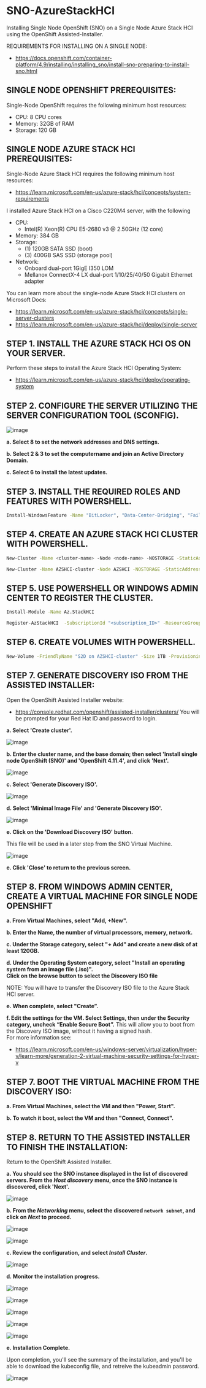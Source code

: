 # SNO-AzureStackHCI
Installing Single Node OpenShift (SNO) on a Single Node Azure Stack HCI using the OpenShift Assisted-Installer.

REQUIREMENTS FOR INSTALLING ON A SINGLE NODE:  
 - https://docs.openshift.com/container-platform/4.9/installing/installing_sno/install-sno-preparing-to-install-sno.html

## **SINGLE NODE OPENSHIFT PREREQUISITES:**
Single-Node OpenShift requires the following minimum host resources: 
- CPU: 8 CPU cores
- Memory: 32GB of RAM
- Storage: 120 GB 

## **SINGLE NODE AZURE STACK HCI PREREQUISITES:**
Single-Node Azure Stack HCI requires the following minimum host resources: 
 - https://learn.microsoft.com/en-us/azure-stack/hci/concepts/system-requirements

I installed Azure Stack HCI on a Cisco C220M4 server, with the following
- CPU: 
  - Intel(R) Xeon(R) CPU E5-2680 v3 @ 2.50GHz (12 core)
- Memory: 384 GB
- Storage: 
  - (1) 120GB SATA SSD (boot)
  - (3) 400GB SAS SSD (storage pool)
- Network: 
  - Onboard dual-port 1GigE I350 LOM
  - Mellanox ConnectX-4 LX dual-port 1/10/25/40/50 Gigabit Ethernet adapter 

You can learn more about the single-node Azure Stack HCI clusters on Microsoft Docs: 
 - https://learn.microsoft.com/en-us/azure-stack/hci/concepts/single-server-clusters
 - https://learn.microsoft.com/en-us/azure-stack/hci/deploy/single-server

## **STEP 1. INSTALL THE AZURE STACK HCI OS ON YOUR SERVER.**

Perform these steps to install the Azure Stack HCI Operating System:
 - https://learn.microsoft.com/en-us/azure-stack/hci/deploy/operating-system

## **STEP 2. CONFIGURE THE SERVER UTILIZING THE SERVER CONFIGURATION TOOL (SCONFIG).**

![image](https://user-images.githubusercontent.com/48925593/192652884-f81af13c-c10b-4438-9903-5e4bc8746b94.png)

**a. Select 8 to set the network addresses and DNS settings.**

**b. Select 2 & 3 to set the computername and join an Active Directory Domain.**

**c. Select 6 to install the latest updates.**

## **STEP 3. INSTALL THE REQUIRED ROLES AND FEATURES WITH POWERSHELL.**

   ```bash
   Install-WindowsFeature -Name "BitLocker", "Data-Center-Bridging", "Failover-Clustering", "FS-FileServer", "FS-Data-Deduplication", "Hyper-V", "Hyper-V-PowerShell", "RSAT-AD-Powershell", "RSAT-Clustering-PowerShell", "NetworkATC", "Storage-Replica" -IncludeAllSubFeature -IncludeManagementTools
   ```

## **STEP 4. CREATE AN AZURE STACK HCI CLUSTER WITH POWERSHELL.**

   ```bash
   New-Cluster -Name <cluster-name> -Node <node-name> -NOSTORAGE -StaticAddress <ipaddress>
   ```
   
   ```bash
   New-Cluster -Name AZSHCI-cluster -Node AZSHCI -NOSTORAGE -StaticAddress 192.168.2.183
   ```
   

## **STEP 5. USE POWERSHELL OR WINDOWS ADMIN CENTER TO REGISTER THE CLUSTER.**

   ```bash
   Install-Module -Name Az.StackHCI
   
   Register-AzStackHCI  -SubscriptionId "<subscription_ID>" -ResourceGroupName <resourcegroup>
   ```

## **STEP 6. CREATE VOLUMES WITH POWERSHELL.**

   ```bash
   New-Volume -FriendlyName "S2D on AZSHCI-cluster" -Size 1TB -ProvisioningType Thin
   ```

## **STEP 7. GENERATE DISCOVERY ISO FROM THE ASSISTED INSTALLER:**

Open the OpenShift Assisted Installer website: 
 - https://console.redhat.com/openshift/assisted-installer/clusters/ 
You will be prompted for your Red Hat ID and password to login.

**a. Select 'Create cluster'.**

 ![image](https://user-images.githubusercontent.com/48925593/140575947-b4f8e666-637c-451f-b797-d30feff712d3.png)


**b. Enter the cluster name, and the base domain; then select 'Install single node OpenShift (SNO)' and 'OpenShift 4.11.4', and click 'Next'.**

 ![image](https://user-images.githubusercontent.com/48925593/143304033-01bd05b8-71ad-4a9d-94e5-e9ee4b38e729.png)



**c. Select 'Generate Discovery ISO'.**

 ![image](https://user-images.githubusercontent.com/48925593/143304631-df063601-d2a5-49d7-af05-db699fd9e01e.png)


**d. Select 'Minimal Image File' and 'Generate Discovery ISO'.**

 ![image](https://user-images.githubusercontent.com/48925593/140576887-3764d5fc-b271-4b7e-806a-f79ecde64be8.png)


**e. Click on the 'Download Discovery ISO' button.**

This file will be used in a later step from the SNO Virtual Machine.

 ![image](https://user-images.githubusercontent.com/48925593/143304940-fe1e3bbc-31c5-4127-8a09-f6885be762e0.png)



**e. Click 'Close' to return to the previous screen.**


## **STEP 8. FROM WINDOWS ADMIN CENTER, CREATE A VIRTUAL MACHINE FOR SINGLE NODE OPENSHIFT**

**a. From Virtual Machines, select "Add, +New".**

**b. Enter the Name, the number of virtual processors, memory, network.**

**c. Under the Storage category, select "+ Add" and create a new disk of at least 120GB.**

**d. Under the Operating System category, select "Install an operating system from an image file (.iso)".  
Click on the browse button to select the Discovery ISO file**

NOTE: You will have to transfer the Discovery ISO file to the Azure Stack HCI server.

**e. When complete, select "Create”.**

**f. Edit the settings for the VM. Select Settings, then under the Security category, uncheck “Enable Secure Boot”.**
This will allow you to boot from the Discovery ISO image, without it having a signed hash.  
For more information see: 
 - https://learn.microsoft.com/en-us/windows-server/virtualization/hyper-v/learn-more/generation-2-virtual-machine-security-settings-for-hyper-v

## **STEP 7. BOOT THE VIRTUAL MACHINE FROM THE DISCOVERY ISO:**

**a. From Virtual Machines, select the VM and then "Power, Start".**

**b. To watch it boot, select the VM and then "Connect, Connect".**


## **STEP 8. RETURN TO THE ASSISTED INSTALLER TO FINISH THE INSTALLATION:**

Return to the OpenShift Assisted Installer.
 
 **a. You should see the SNO instance displayed in the list of discovered servers. 
      From the _Host discovery_ menu, once the SNO instance is discovered, click 'Next'.**
 
  ![image](https://user-images.githubusercontent.com/48925593/143311949-ce94272a-0548-4b4e-9be2-9a76503617c2.png)

 
 **b. From the _Networking_ menu, select the discovered `network subnet`, and click on _Next_ to proceed.**

![image](https://user-images.githubusercontent.com/48925593/143313096-6ed9e605-50ee-43e1-8e05-9fd260c09d93.png)


![image](https://user-images.githubusercontent.com/48925593/143312805-d65410b7-0263-48bb-bbe1-56e885c99276.png)


**c. Review the configuration, and select _Install Cluster_.**

 ![image](https://user-images.githubusercontent.com/48925593/143313250-269de01d-5827-4001-bea4-69dde1982d2f.png)


**d. Monitor the installation progress.**

 ![image](https://user-images.githubusercontent.com/48925593/143313390-7b40a8a7-381c-4b97-908e-b6f4d14d6a68.png)
 
 ![image](https://user-images.githubusercontent.com/48925593/143314810-30cfc435-b66a-4069-a8fa-157e7e84fa1b.png)

 ![image](https://user-images.githubusercontent.com/48925593/143314890-e5389a58-fe0e-47f7-b863-7f317de7a7bf.png)

 ![image](https://user-images.githubusercontent.com/48925593/143315164-77fea973-cfc1-4c1c-8980-2b5852c052ab.png)

 ![image](https://user-images.githubusercontent.com/48925593/143316128-d1a5f578-4234-4acd-8ec1-86f7b52c0c49.png)


**e. Installation Complete.**

Upon completion, you'll see the summary of the installation, and you'll be able to download the kubeconfig file, 
and retreive the kubeadmin password.

 ![image](https://user-images.githubusercontent.com/48925593/143317424-36b69123-21d1-4213-83ac-26cb980f1e4f.png)

